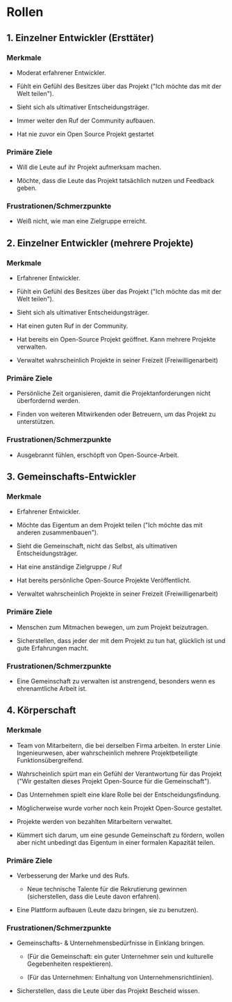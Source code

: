 # Rollen

## 1. Einzelner Entwickler (Ersttäter)

### Merkmale

* Moderat erfahrener Entwickler.

* Fühlt ein Gefühl des Besitzes über das Projekt ("Ich möchte das mit der Welt teilen").

* Sieht sich als ultimativer Entscheidungsträger.

* Immer weiter den Ruf der Community aufbauen.

* Hat nie zuvor ein Open Source Projekt gestartet

### Primäre Ziele

* Will die Leute auf ihr Projekt aufmerksam machen.

* Möchte, dass die Leute das Projekt tatsächlich nutzen und Feedback geben.

### Frustrationen/Schmerzpunkte

* Weiß nicht, wie man eine Zielgruppe erreicht.

## 2. Einzelner Entwickler (mehrere Projekte)

### Merkmale

* Erfahrener Entwickler.

* Fühlt ein Gefühl des Besitzes über das Projekt ("Ich möchte das mit der Welt teilen").

* Sieht sich als ultimativer Entscheidungsträger.

* Hat einen guten Ruf in der Community.

* Hat bereits ein Open-Source Projekt geöffnet. Kann mehrere Projekte verwalten.

* Verwaltet wahrscheinlich Projekte in seiner Freizeit (Freiwilligenarbeit)

### Primäre Ziele

* Persönliche Zeit organisieren, damit die Projektanforderungen nicht überfordernd werden.

* Finden von weiteren Mitwirkenden oder Betreuern, um das Projekt zu unterstützen.

### Frustrationen/Schmerzpunkte

* Ausgebrannt fühlen, erschöpft von Open-Source-Arbeit.

## 3. Gemeinschafts-Entwickler

### Merkmale

* Erfahrener Entwickler.

* Möchte das Eigentum an dem Projekt teilen ("Ich möchte das mit anderen zusammenbauen").

* Sieht die Gemeinschaft, nicht das Selbst, als ultimativen Entscheidungsträger.

* Hat eine anständige Zielgruppe / Ruf

* Hat bereits persönliche Open-Source Projekte Veröffentlicht.

* Verwaltet wahrscheinlich Projekte in seiner Freizeit (Freiwilligenarbeit)

### Primäre Ziele

* Menschen zum Mitmachen bewegen, um zum Projekt beizutragen.

* Sicherstellen, dass jeder der mit dem Projekt zu tun hat, glücklich ist und gute Erfahrungen macht.

### Frustrationen/Schmerzpunkte

* Eine Gemeinschaft zu verwalten ist anstrengend, besonders wenn es ehrenamtliche Arbeit ist.

## 4. Körperschaft

### Merkmale

* Team von Mitarbeitern, die bei derselben Firma arbeiten. In erster Linie Ingenieurwesen, aber wahrscheinlich mehrere Projektbeteiligte Funktionsübergreifend.

* Wahrscheinlich spürt man ein Gefühl der Verantwortung für das Projekt ("Wir gestalten dieses Projekt Open-Source für die Gemeinschaft").

* Das Unternehmen spielt eine klare Rolle bei der Entscheidungsfindung.

* Möglicherweise wurde vorher noch kein Projekt Open-Source gestaltet.

* Projekte werden von bezahlten Mitarbeitern verwaltet.

* Kümmert sich darum, um eine gesunde Gemeinschaft zu fördern, wollen aber nicht unbedingt das Eigentum in einer formalen Kapazität teilen.

### Primäre Ziele

* Verbesserung der Marke und des Rufs.

    * Neue technische Talente für die Rekrutierung gewinnen (sicherstellen, dass die Leute davon erfahren).

* Eine Plattform aufbauen (Leute dazu bringen, sie zu benutzen).

### Frustrationen/Schmerzpunkte

* Gemeinschafts- & Unternehmensbedürfnisse in Einklang bringen.

    * (Für die Gemeinschaft: ein guter Unternehmer sein und kulturelle Gegebenheiten respektieren).

    * (Für das Unternehmen: Einhaltung von Unternehmensrichtlinien).

* Sicherstellen, dass die Leute über das Projekt Bescheid wissen.
